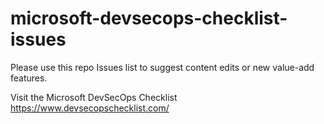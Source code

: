 # microsoft-devsecops-checklist-issues

Please use this repo Issues list to suggest content edits or new value-add features.

Visit the Microsoft DevSecOps Checklist
https://www.devsecopschecklist.com/
